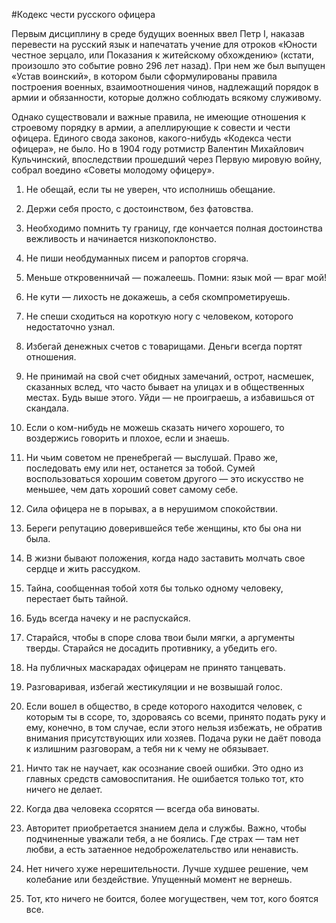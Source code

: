#Кодекс чести русского офицера 

Первым дисциплину в среде будущих военных ввел Петр I, наказав перевести на русский язык и напечатать учение для отроков «Юности честное зерцало, или Показания к житейскому обхождению» (кстати, произошло это событие ровно 296 лет назад). При нем же был выпущен «Устав воинский», в котором были сформулированы правила построения военных, взаимоотношения чинов, надлежащий порядок в армии и обязанности, которые должно соблюдать всякому служивому.

Однако существовали и важные правила, не имеющие отношения к строевому порядку в армии, а апеллирующие к совести и чести офицера. Единого свода законов, какого-нибудь «Кодекса чести офицера», не было. Но в 1904 году ротмистр Валентин Михайлович Кульчинский, впоследствии прошедший через Первую мировую войну, собрал воедино «Советы молодому офицеру».

1. Не обещай, если ты не уверен, что исполнишь обещание.

2. Держи себя просто, с достоинством, без фатовства.

3. Необходимо помнить ту границу, где кончается полная достоинства вежливость и начинается низкопоклонство.

4. Не пиши необдуманных писем и рапортов сгоряча.

5. Меньше откровенничай — пожалеешь. Помни: язык мой — враг мой!

6. Не кути — лихость не докажешь, а себя скомпрометируешь.

7. Не спеши сходиться на короткую ногу с человеком, которого недостаточно узнал.

8. Избегай денежных счетов с товарищами. Деньги всегда портят отношения.

9. Не принимай на свой счет обидных замечаний, острот, насмешек, сказанных вслед, что часто бывает на улицах и в общественных местах. Будь выше этого. Уйди — не проиграешь, а избавишься от скандала.

10. Если о ком-нибудь не можешь сказать ничего хорошего, то воздержись говорить и плохое, если и знаешь.

11. Ни чьим советом не пренебрегай — выслушай. Право же, последовать ему или нет, останется за тобой. Сумей воспользоваться хорошим советом другого — это искусство не меньшее, чем дать хороший совет самому себе.

12. Сила офицера не в порывах, а в нерушимом спокойствии.

13. Береги репутацию доверившейся тебе женщины, кто бы она ни была.

14. В жизни бывают положения, когда надо заставить молчать свое сердце и жить рассудком.

15. Тайна, сообщенная тобой хотя бы только одному человеку, перестает быть тайной.

16. Будь всегда начеку и не распускайся.

17. Старайся, чтобы в споре слова твои были мягки, а аргументы тверды. Старайся не досадить противнику, а убедить его.

18. На публичных маскарадах офицерам не принято танцевать.

19. Разговаривая, избегай жестикуляции и не возвышай голос.

20. Если вошел в общество, в среде которого находится человек, с которым ты в ссоре, то, здороваясь со всеми, принято подать руку и ему, конечно, в том случае, если этого нельзя избежать, не обратив внимания присутствующих или хозяев. Подача руки не даёт повода к излишним разговорам, а тебя ни к чему не обязывает.

21. Ничто так не научает, как осознание своей ошибки. Это одно из главных средств самовоспитания. Не ошибается только тот, кто ничего не делает.

22. Когда два человека ссорятся — всегда оба виноваты.

23. Авторитет приобретается знанием дела и службы. Важно, чтобы подчиненные уважали тебя, а не боялись. Где страх — там нет любви, а есть затаенное недоброжелательство или ненависть.

24. Нет ничего хуже нерешительности. Лучше худшее решение, чем колебание или бездействие. Упущенный момент не вернешь.

25. Тот, кто ничего не боится, более могуществен, чем тот, кого боятся все.